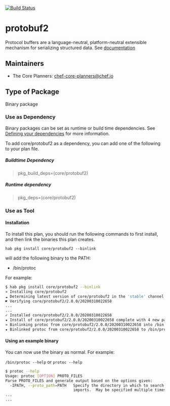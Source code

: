 [![Build Status](https://dev.azure.com/chefcorp-partnerengineering/Chef%20Base%20Plans/_apis/build/status/chef-base-plans.protobuf2?branchName=master)](https://dev.azure.com/chefcorp-partnerengineering/Chef%20Base%20Plans/_build/latest?definitionId=241&branchName=master)

# protobuf2

Protocol buffers are a language-neutral, platform-neutral extensible mechanism for serializing structured data.  See [documentation](https://developers.google.com/protocol-buffers/)

## Maintainers

* The Core Planners: <chef-core-planners@chef.io>

## Type of Package

Binary package

### Use as Dependency

Binary packages can be set as runtime or build time dependencies. See [Defining your dependencies](https://www.habitat.sh/docs/developing-packages/developing-packages/#sts=Define%20Your%20Dependencies) for more information.

To add core/protobuf2 as a dependency, you can add one of the following to your plan file.

##### Buildtime Dependency

> pkg_build_deps=(core/protobuf2)

##### Runtime dependency

> pkg_deps=(core/protobuf2)

### Use as Tool

#### Installation

To install this plan, you should run the following commands to first install, and then link the binaries this plan creates.

``hab pkg install core/protobuf2 --binlink``

will add the following binary to the PATH:

* /bin/protoc

For example:

```bash
$ hab pkg install core/protobuf2 --binlink
» Installing core/protobuf2
☁ Determining latest version of core/protobuf2 in the 'stable' channel
☛ Verifying core/protobuf2/2.0.0/20200310022658
...
...
✓ Installed core/protobuf2/2.0.0/20200310022658
★ Install of core/protobuf2/2.0.0/20200310022658 complete with 4 new packages installed.
» Binlinking protoc from core/protobuf2/2.0.0/20200310022658 into /bin
★ Binlinked protoc from core/protobuf2/2.0.0/20200310022658 to /bin/protoc
```

#### Using an example binary

You can now use the binary as normal.  For example:

``/bin/protoc --help`` or ``protoc --help``

```bash
$ protoc --help
Usage: protoc [OPTION] PROTO_FILES
Parse PROTO_FILES and generate output based on the options given:
  -IPATH, --proto_path=PATH   Specify the directory in which to search for
                              imports.  May be specified multiple times;
...
...
```
